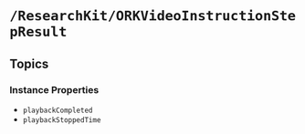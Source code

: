 # ``/ResearchKit/ORKVideoInstructionStepResult``

<!-- The content below this line is auto-generated and is redundant. You should either incorporate it into your content above this line or delete it. -->

## Topics

### Instance Properties

- ``playbackCompleted``
- ``playbackStoppedTime``
